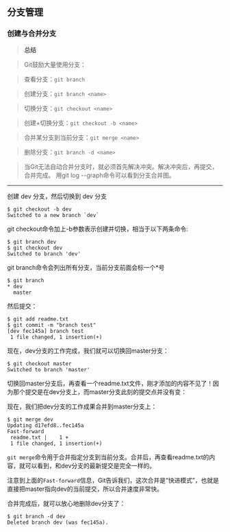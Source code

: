 ## 分支管理
### 创建与合并分支
>**总结**

>Git鼓励大量使用分支：

>查看分支：`git branch`

>创建分支：`git branch <name>`

>切换分支：`git checkout <name>`

>创建+切换分支：`git checkout -b <name>`

>合并某分支到当前分支：`git merge <name>`

>删除分支：`git branch -d <name>`

>当Git无法自动合并分支时，就必须首先解决冲突。解决冲突后，再提交，合并完成。
用git log --graph命令可以看到分支合并图。

---

创建 dev 分支，然后切换到 dev 分支
```
$ git checkout -b dev
Switched to a new branch `dev`
```
git checkout命令加上-b参数表示创建并切换，相当于以下两条命令:
```
$ git branch dev
$ git checkout dev
Switched to branch 'dev'
```
git branch命令会列出所有分支，当前分支前面会标一个*号

```
$ git branch
* dev
  master
```
然后提交：
```
$ git add readme.txt
$ git commit -m "branch test"
[dev fec145a] branch test
 1 file changed, 1 insertion(+)
```
现在，dev分支的工作完成，我们就可以切换回master分支：
```
$ git checkout master
Switched to branch 'master'
```
切换回master分支后，再查看一个readme.txt文件，刚才添加的内容不见了！因为那个提交是在dev分支上，而master分支此刻的提交点并没有变：

现在，我们把dev分支的工作成果合并到master分支上：

```
$ git merge dev
Updating d17efd8..fec145a
Fast-forward
 readme.txt |    1 +
 1 file changed, 1 insertion(+)
```

`git merge`命令用于合并指定分支到当前分支。合并后，再查看readme.txt的内容，就可以看到，和dev分支的最新提交是完全一样的。

注意到上面的`Fast-forward`信息，Git告诉我们，这次合并是“快进模式”，也就是直接把master指向dev的当前提交，所以合并速度非常快。

合并完成后，就可以放心地删除dev分支了：
```
$ git branch -d dev
Deleted branch dev (was fec145a).
```
